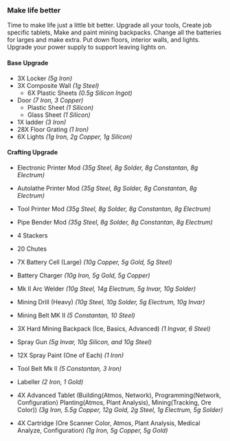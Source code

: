 ### Make life better
Time to make life just a little bit better.  Upgrade all your tools, Create job specific tablets, Make and paint mining backpacks.  Change all the batteries for larges and make extra.  Put down floors, interior walls, and lights.  Upgrade your power supply to support leaving lights on.

#### Base Upgrade
* 3X Locker *(5g Iron)*	
* 3X Composite Wall *(1g Steel)*
  * 6X Plastic Sheets *(0.5g Silicon Ingot)* 
* Door *(7 Iron, 3 Copper)*
  * Plastic Sheet *(1 Silicon)*
  * Glass Sheet *(1 Silicon)*
* 1X ladder *(3 Iron)*
* 28X Floor Grating *(1 Iron)*
* 6X Lights *(1g Iron, 2g Copper, 1g Silicon)*

#### Crafting Upgrade
* Electronic Printer Mod *(35g Steel, 8g Solder, 8g Constantan, 8g Electrum)*
* Autolathe Printer Mod *(35g Steel, 8g Solder, 8g Constantan, 8g Electrum)*
* Tool Printer Mod *(35g Steel, 8g Solder, 8g Constantan, 8g Electrum)*
* Pipe Bender Mod *(35g Steel, 8g Solder, 8g Constantan, 8g Electrum)*
* 4 Stackers
* 20 Chutes

* 7X Battery Cell (Large) *(10g Copper, 5g Gold, 5g Steel)*
* Battery Charger *(10g Iron, 5g Gold, 5g Copper)*
* Mk II Arc Welder *(10g Steel, 14g Electrum, 5g Invar, 10g Solder)* 
* Mining Drill (Heavy) *(10g Steel, 10g Solder, 5g Electrum, 10g Invar)*
* Mining Belt MK II *(5 Constantan, 10 Steel)*
* 3X Hard Mining Backpack (Ice, Basics, Advanced) *(1 Ingvar, 6 Steel)*
* Spray Gun *(5g Invar, 10g Silicon, and 10g Steel)*
* 12X Spray Paint (One of Each) *(1 Iron)*
* Tool Belt Mk II *(5 Constantan, 3 Iron)*
* Labeller *(2 Iron, 1 Gold)*
* 4X Advanced Tablet (Building(Atmos, Network), Programming(Network, Configuration) Planting(Atmos, Plant Analysis), Mining(Tracking, Ore Color)) *(3g Iron, 5.5g Copper, 12g Gold, 2g Steel, 1g Electrum, 5g Solder)*
* 4X Cartridge (Ore Scanner Color, Atmos, Plant Analysis, Medical Analyze, Configuration) *(1g Iron, 5g Copper, 5g Gold)*
